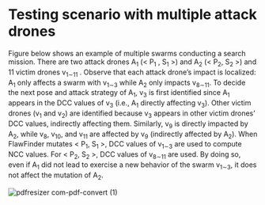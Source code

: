 # Testing scenario with multiple attack drones

Figure below shows an example of multiple swarms
conducting a search mission. There are two attack drones A<sub>1</sub>
(< P<sub>1</sub> , S<sub>1</sub> >) and A<sub>2</sub> (< P<sub>2</sub>, S<sub>2</sub> >) and 11 victim drones
v<sub>1∼11</sub> . Observe that each attack drone’s impact is localized:
A<sub>1</sub> only affects a swarm with v<sub>1∼3</sub> while A<sub>2</sub> only impacts
v<sub>8∼11</sub>. To decide the next pose and attack strategy of A<sub>1</sub>,
v<sub>3</sub> is first identified since A<sub>1</sub> appears in the DCC values of
v<sub>3</sub> (i.e., A<sub>1</sub> directly affecting v<sub>3</sub>). Other victim drones (v<sub>1</sub>
and v<sub>2</sub>) are identified because v<sub>3</sub> appears in other victim
drones’ DCC values, indirectly affecting them. Similarly, v<sub>9</sub> is
directly impacted by A<sub>2</sub>, while v<sub>8</sub>, v<sub>10</sub>, and v<sub>11</sub> are affected by
v<sub>9</sub> (indirectly affected by A<sub>2</sub>). When FlawFinder mutates
< P<sub>1</sub>, S<sub>1</sub> >, DCC values of v<sub>1∼3</sub> are used to compute NCC
values. For < P<sub>2</sub>, S<sub>2</sub> >, DCC values of v<sub>8∼11</sub> are used. By
doing so, even if A<sub>1</sub> did not lead to exercise a new behavior
of the swarm v<sub>1∼3</sub>, it does not affect the mutation of A<sub>2</sub>.

![pdfresizer com-pdf-convert (1)](https://user-images.githubusercontent.com/82484800/130152443-0ada2b94-c640-476c-9135-bfacb39060f1.png)

